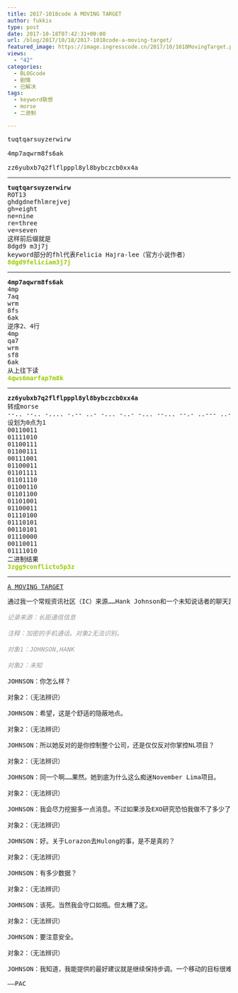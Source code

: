 ```yaml
---
title: 2017-1018code A MOVING TARGET
author: fukkix
type: post
date: 2017-10-18T07:42:31+00:00
url: /blog/2017/10/18/2017-1018code-a-moving-target/
featured_image: https://image.ingresscode.cn/2017/10/1018MovingTarget.png?x-oss-process=image/resize,m_fill,w_700,h_220
views:
  - "42"
categories:
  - BLOGcode
  - 剧情
  - 已解决
tags:
  - keyword联想
  - morse
  - 二进制

---
```

<pre>tuqtqarsuyzerwirw

4mp7aqwrm8fs6ak

zz6yubxb7q2flflpppl8yl8bybczcb0xx4a<!--more--></pre>

* * *

<pre><strong>tuqtqarsuyzerwirw
</strong>ROT13
ghdgdnefhlmrejvej
gh=eight
ne=nine
re=three
ve=seven
这样前后缀就是
8dgd9 m3j7j
keyword部分的fhl代表Felicia Hajra-lee（官方小说作者）<strong>
<span style="color: #99cc00;">8dgd9feliciam3j7j</span></strong></pre>

* * *

<pre><strong>4mp7aqwrm8fs6ak
</strong>4mp
7aq
wrm
8fs
6ak
逆序2、4行
4mp
qa7
wrm
sf8
6ak
从上往下读<strong><span style="color: #99cc00;">
4qws6marfap7m8k</span></strong></pre>

* * *

<pre><strong>zz6yubxb7q2flflpppl8yl8bybczcb0xx4a
</strong>转成morse
--.. --.. -.... -.-- ..- -... -..- -... --... --.- ..--- ..-. .-.. ..-. .-.. .--. .--. .--. .-.. ---.. -.-- .-.. ---.. -... -.-- -... -.-. --.. -.-. -... ----- -..- -..- ....- .- 
设划为0点为1
00110011 
01111010
01100111 
01100111 
00111001
01100011
01101111
01101110
01100110
01101100
01101001
01100011 
01110100 
01110101 
00110101 
01110000
00110011
01111010
二进制结果<strong>
<span style="color: #99cc00;">3zgg9conflictu5p3z</span></strong></pre>

* * *

<pre><a href="http://investigate.ingress.com/2017/10/19/a-moving-target/">A MOVING TARGET</a></pre>

<pre>通过我一个常规资讯社区（IC）来源……Hank Johnson和一个未知说话者的聊天监视……他们讨论了最近关于Lorazon的消息，以及更多……

<span style="color: #999999;"><em>记录来源：长距通信信息</em></span>

<span style="color: #999999;"><em>注释：加密的手机通话。对象2无法识别。</em></span>

<span style="color: #999999;"><em>对象1：JOHNSON,HANK</em></span>

<span style="color: #999999;"><em>对象2：未知</em></span>

JOHNSON：你怎么样？

对象2：（无法辨识）

JOHNSON：希望，这是个舒适的隐蔽地点。

对象2：（无法辨识）

JOHNSON：所以她反对的是你控制整个公司，还是仅仅反对你掌控NL项目？

对象2：（无法辨识）

JOHNSON：同一个啊……果然。她到底为什么这么痴迷November Lima项目。

对象2：（无法辨识）

JOHNSON：我会尽力挖掘多一点消息。不过如果涉及EXO研究恐怕我做不了多少了。

对象2：（无法辨识）

JOHNSON：好。关于Lorazon去Hulong的事，是不是真的？

对象2：（无法辨识）

JOHNSON：有多少数据？

对象2：（无法辨识）

JOHNSON：该死。当然我会守口如瓶。但太糟了这。

对象2：（无法辨识）

JOHNSON：要注意安全。

对象2：（无法辨识）

JOHNSON：我知道，我能提供的最好建议就是继续保持步调。一个移动的目标很难被击中。

——PAC</pre>